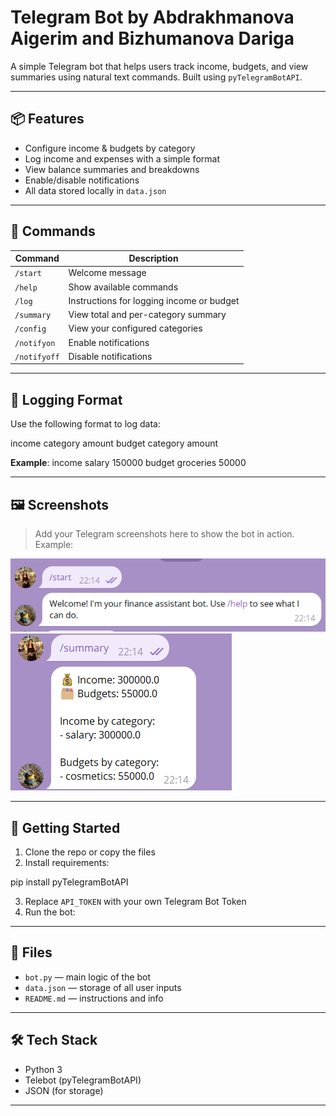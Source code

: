 # Telegram Bot by Abdrakhmanova Aigerim and Bizhumanova Dariga

A simple Telegram bot that helps users track income, budgets, and view summaries using natural text commands. Built using `pyTelegramBotAPI`.

---

## 📦 Features

- Configure income & budgets by category  
- Log income and expenses with a simple format  
- View balance summaries and breakdowns  
- Enable/disable notifications  
- All data stored locally in `data.json`

---

## 🔧 Commands

| Command       | Description                                 |
|---------------|---------------------------------------------|
| `/start`      | Welcome message                             |
| `/help`       | Show available commands                     |
| `/log`        | Instructions for logging income or budget   |
| `/summary`    | View total and per-category summary         |
| `/config`     | View your configured categories             |
| `/notifyon`   | Enable notifications                        |
| `/notifyoff`  | Disable notifications                       |

---

## 📝 Logging Format

Use the following format to log data:

income category amount
budget category amount


**Example**:
income salary 150000
budget groceries 50000


---

## 🖼 Screenshots

> Add your Telegram screenshots here to show the bot in action. Example:

![Start Command](start.png)  
![Summary Example](summary.png)

---

## 🚀 Getting Started

1. Clone the repo or copy the files
2. Install requirements:

pip install pyTelegramBotAPI

3. Replace `API_TOKEN` with your own Telegram Bot Token
4. Run the bot:


---

## 📂 Files

- `bot.py` — main logic of the bot  
- `data.json` — storage of all user inputs  
- `README.md` — instructions and info

---

## 🛠 Tech Stack

- Python 3
- Telebot (pyTelegramBotAPI)
- JSON (for storage)

---


